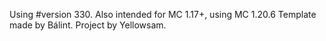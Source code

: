 Using #version 330. Also intended for MC 1.17+, using MC 1.20.6
Template made by Bálint.
Project by Yellowsam.
